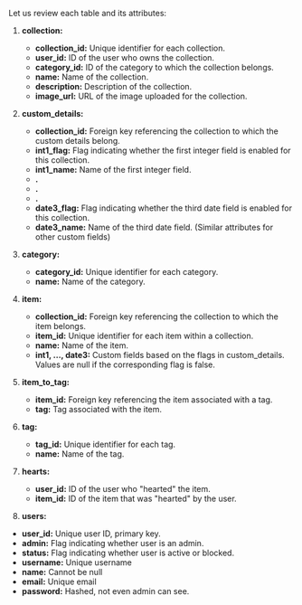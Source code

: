 Let us review each table and its attributes:

1. **collection:**
   - **collection_id:** Unique identifier for each collection.
   - **user_id:** ID of the user who owns the collection.
   - **category_id:** ID of the category to which the collection belongs.
   - **name:** Name of the collection.
   - **description:** Description of the collection.
   - **image_url:** URL of the image uploaded for the collection.

2. **custom_details:**
   - **collection_id:** Foreign key referencing the collection to which the custom details belong.
   - **int1_flag:** Flag indicating whether the first integer field is enabled for this collection.
   - **int1_name:** Name of the first integer field.
   - **.**
   - **.**
   - **.**      
   - **date3_flag:** Flag indicating whether the third date field is enabled for this collection.
   - **date3_name:** Name of the third date field.
   (Similar attributes for other custom fields)

3. **category:**
   - **category_id:** Unique identifier for each category.
   - **name:** Name of the category.

4. **item:**
   - **collection_id:** Foreign key referencing the collection to which the item belongs.
   - **item_id:** Unique identifier for each item within a collection.
   - **name:** Name of the item.
   - **int1, ..., date3:** Custom fields based on the flags in custom_details. Values are null if the corresponding flag is false.

5. **item_to_tag:**
   - **item_id:** Foreign key referencing the item associated with a tag.
   - **tag:** Tag associated with the item.

6. **tag:**
   - **tag_id:** Unique identifier for each tag.
   - **name:** Name of the tag.

7. **hearts:**
   - **user_id:** ID of the user who "hearted" the item.
   - **item_id:** ID of the item that was "hearted" by the user.

8. **users:**
- **user_id:** Unique user ID, primary key.
- **admin:** Flag indicating whether user is an admin.
- **status:** Flag indicating whether user is active or blocked.
- **username:** Unique username
- **name:** Cannot be null
- **email:** Unique email
- **password:** Hashed, not even admin can see.   

